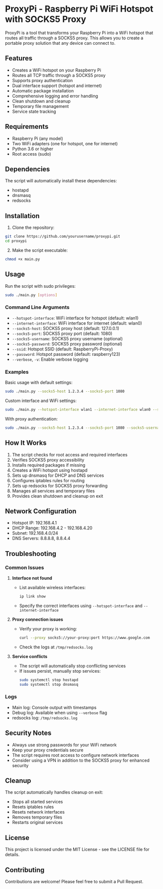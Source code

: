 # ProxyPi - Raspberry Pi WiFi Hotspot with SOCKS5 Proxy

ProxyPi is a tool that transforms your Raspberry Pi into a WiFi hotspot that routes all traffic through a SOCKS5 proxy. This allows you to create a portable proxy solution that any device can connect to.

## Features

- Creates a WiFi hotspot on your Raspberry Pi
- Routes all TCP traffic through a SOCKS5 proxy
- Supports proxy authentication
- Dual interface support (hotspot and internet)
- Automatic package installation
- Comprehensive logging and error handling
- Clean shutdown and cleanup
- Temporary file management
- Service state tracking

## Requirements

- Raspberry Pi (any model)
- Two WiFi adapters (one for hotspot, one for internet)
- Python 3.6 or higher
- Root access (sudo)

## Dependencies

The script will automatically install these dependencies:
- hostapd
- dnsmasq
- redsocks

## Installation

1. Clone the repository:
```bash
git clone https://github.com/yourusername/proxypi.git
cd proxypi
```

2. Make the script executable:
```bash
chmod +x main.py
```

## Usage

Run the script with sudo privileges:

```bash
sudo ./main.py [options]
```

### Command Line Arguments

- `--hotspot-interface`: WiFi interface for hotspot (default: wlan1)
- `--internet-interface`: WiFi interface for internet (default: wlan0)
- `--socks5-host`: SOCKS5 proxy host (default: 127.0.0.1)
- `--socks5-port`: SOCKS5 proxy port (default: 1080)
- `--socks5-username`: SOCKS5 proxy username (optional)
- `--socks5-password`: SOCKS5 proxy password (optional)
- `--ssid`: Hotspot SSID (default: RaspberryPi-Proxy)
- `--password`: Hotspot password (default: raspberry123)
- `--verbose`, `-v`: Enable verbose logging

### Examples

Basic usage with default settings:
```bash
sudo ./main.py --socks5-host 1.2.3.4 --socks5-port 1080
```

Custom interface and WiFi settings:
```bash
sudo ./main.py --hotspot-interface wlan1 --internet-interface wlan0 --ssid "MyProxy" --password "mypassword123"
```

With proxy authentication:
```bash
sudo ./main.py --socks5-host 1.2.3.4 --socks5-port 1080 --socks5-username user --socks5-password pass
```

## How It Works

1. The script checks for root access and required interfaces
2. Verifies SOCKS5 proxy accessibility
3. Installs required packages if missing
4. Creates a WiFi hotspot using hostapd
5. Sets up dnsmasq for DHCP and DNS services
6. Configures iptables rules for routing
7. Sets up redsocks for SOCKS5 proxy forwarding
8. Manages all services and temporary files
9. Provides clean shutdown and cleanup on exit

## Network Configuration

- Hotspot IP: 192.168.4.1
- DHCP Range: 192.168.4.2 - 192.168.4.20
- Subnet: 192.168.4.0/24
- DNS Servers: 8.8.8.8, 8.8.4.4

## Troubleshooting

### Common Issues

1. **Interface not found**
   - List available wireless interfaces:
     ```bash
     ip link show
     ```
   - Specify the correct interfaces using `--hotspot-interface` and `--internet-interface`

2. **Proxy connection issues**
   - Verify your proxy is working:
     ```bash
     curl --proxy socks5://your-proxy:port https://www.google.com
     ```
   - Check the logs at `/tmp/redsocks.log`

3. **Service conflicts**
   - The script will automatically stop conflicting services
   - If issues persist, manually stop services:
     ```bash
     sudo systemctl stop hostapd
     sudo systemctl stop dnsmasq
     ```

### Logs

- Main log: Console output with timestamps
- Debug log: Available when using `--verbose` flag
- redsocks log: `/tmp/redsocks.log`

## Security Notes

- Always use strong passwords for your WiFi network
- Keep your proxy credentials secure
- The script requires root access to configure network interfaces
- Consider using a VPN in addition to the SOCKS5 proxy for enhanced security

## Cleanup

The script automatically handles cleanup on exit:
- Stops all started services
- Resets iptables rules
- Resets network interfaces
- Removes temporary files
- Restarts original services

## License

This project is licensed under the MIT License - see the LICENSE file for details.

## Contributing

Contributions are welcome! Please feel free to submit a Pull Request. 
